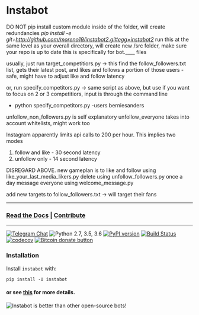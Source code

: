 # Instabot


DO NOT pip install custom module inside of the folder, will create redundancies
*pip install -e git+http://github.com/moreno19/instabot2.gi#egg=instabot2*
run this at the same level as your overall directory, will create new /src folder, make sure your repo is up to date
this is specifically for bot.____ files

usually, just run target_competitiors.py -> this find the follow_followers.txt list, gets their latest post, and likes and follows a portion of those users
-safe, might have to adjust like and follow latency

or, run specify_competitors.py -> same script as above, but use if you want to focus on 2 or 3 competitiors, input is through the command line
- python specify_competitors.py -users berniesanders

unfollow_non_followers.py is self explanatory
unfollow_everyone takes into account whitelists, might work too




Instagram apparently limits api calls to 200 per hour. This implies two modes
1. follow and like - 30 second latency
2. unfollow only - 14 second latency

DISREGARD ABOVE. 
new gameplan is to like and follow using like_your_last_media_likers.py
delete using unfollow_followers.py
once a day message everyone using welcome_message.py

add new targets to follow_followers.txt -> will target their fans

---
### [Read the Docs](https://instagrambot.github.io/docs/) | [Contribute](https://github.com/instagrambot/docs/blob/master/CONTRIBUTING.md)
---

[![Telegram Chat](https://img.shields.io/badge/chat%20on-Telegram-blue.svg)](https://t.me/instabotproject)
![Python 2.7, 3.5, 3.6](https://img.shields.io/badge/python-2.7%2C%203.5%2C%203.6-blue.svg)
[![PyPI version](https://badge.fury.io/py/instabot.svg)](https://badge.fury.io/py/instabot)
[![Build Status](https://travis-ci.org/instagrambot/instabot.svg?branch=master)](https://travis-ci.org/instagrambot/instabot)
[![codecov](https://codecov.io/gh/instagrambot/instabot/branch/master/graph/badge.svg)](https://codecov.io/gh/instagrambot/instabot)
<span class="badge-bitcoin"><a href="https://github.com/instagrambot/instabot/blob/master/.github/DONATE_BITCOIN.md" title="Donate once-off to this project using Bitcoin"><img src="https://img.shields.io/badge/bitcoin-donate-yellow.svg" alt="Bitcoin donate button" /></a></span>

### Installation
Install `instabot` with:
```
pip install -U instabot
```
#### or see [this](https://instagrambot.github.io/docs/en/#installation) for more details.



![Instabot is better than other open-source bots!](https://github.com/instagrambot/docs/blob/master/img/instabot_3_bots.png "Instabot is better than other open-source bots!")

